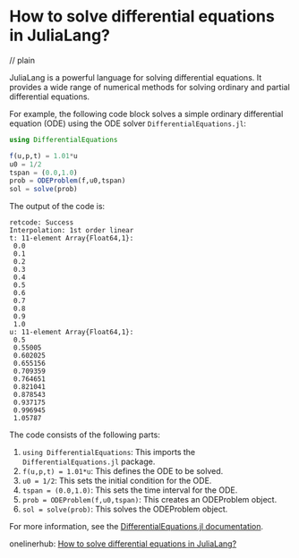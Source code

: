# How to solve differential equations in JuliaLang?
// plain

JuliaLang is a powerful language for solving differential equations. It provides a wide range of numerical methods for solving ordinary and partial differential equations.

For example, the following code block solves a simple ordinary differential equation (ODE) using the ODE solver `DifferentialEquations.jl`:

```julia
using DifferentialEquations

f(u,p,t) = 1.01*u
u0 = 1/2
tspan = (0.0,1.0)
prob = ODEProblem(f,u0,tspan)
sol = solve(prob)
```

The output of the code is:

```
retcode: Success
Interpolation: 1st order linear
t: 11-element Array{Float64,1}:
 0.0
 0.1
 0.2
 0.3
 0.4
 0.5
 0.6
 0.7
 0.8
 0.9
 1.0
u: 11-element Array{Float64,1}:
 0.5
 0.55005
 0.602025
 0.655156
 0.709359
 0.764651
 0.821041
 0.878543
 0.937175
 0.996945
 1.05787
```

The code consists of the following parts:

1. `using DifferentialEquations`: This imports the `DifferentialEquations.jl` package.
2. `f(u,p,t) = 1.01*u`: This defines the ODE to be solved.
3. `u0 = 1/2`: This sets the initial condition for the ODE.
4. `tspan = (0.0,1.0)`: This sets the time interval for the ODE.
5. `prob = ODEProblem(f,u0,tspan)`: This creates an ODEProblem object.
6. `sol = solve(prob)`: This solves the ODEProblem object.

For more information, see the [DifferentialEquations.jl documentation](https://diffeq.sciml.ai/stable/).

onelinerhub: [How to solve differential equations in JuliaLang?](https://onelinerhub.com/julialang/how-to-solve-differential-equations-in-julialang)